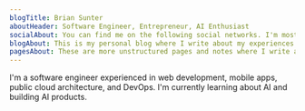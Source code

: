 ```yaml
---
blogTitle: Brian Sunter
aboutHeader: Software Engineer, Entrepreneur, AI Enthusiast
socialAbout: You can find me on the following social networks. I'm mostly active on Twitter and my Newsletter. Don't hesitate to reach out using any of the links below.
blogAbout: This is my personal blog where I write about my experiences and thoughts on programming, technology, AI, and life in general.
pagesAbout: These are more unstructured pages and notes where I write about specific topics.
---
```


I'm a software engineer experienced in web development, mobile apps, public cloud architecture, and DevOps. I'm currently learning about AI and building AI products. 